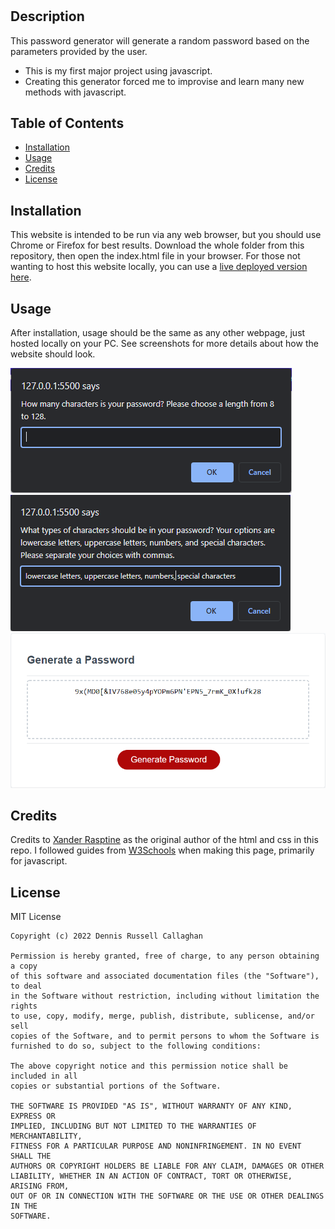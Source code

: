 # <Password Generator>

## Description

This password generator will generate a random password based on the parameters provided by the user.

- This is my first major project using javascript.
- Creating this generator forced me to improvise and learn many new methods with javascript.

## Table of Contents

- [Installation](#installation)
- [Usage](#usage)
- [Credits](#credits)
- [License](#license)

## Installation

This website is intended to be run via any web browser, but you should use Chrome or Firefox for best results. Download the whole folder from this repository, then open the index.html file in your browser. For those not wanting to host this website locally, you can use a [live deployed version here](https://drcallaghan.github.io/Password-Generator/).

## Usage

After installation, usage should be the same as any other webpage, just hosted locally on your PC. See screenshots for more details about how the website should look.

![First parameter](assets/images/ss1.png)
![Second parameter](assets/images/ss2.png)
![Random password](assets/images/ss3.png)


## Credits

Credits to [Xander Rasptine](https://github.com/Xandromus) as the original author of the html and css in this repo. I followed guides from [W3Schools](https://www.w3schools.com/) when making this page, primarily for javascript.

## License

MIT License

```
Copyright (c) 2022 Dennis Russell Callaghan

Permission is hereby granted, free of charge, to any person obtaining a copy
of this software and associated documentation files (the "Software"), to deal
in the Software without restriction, including without limitation the rights
to use, copy, modify, merge, publish, distribute, sublicense, and/or sell
copies of the Software, and to permit persons to whom the Software is
furnished to do so, subject to the following conditions:

The above copyright notice and this permission notice shall be included in all
copies or substantial portions of the Software.

THE SOFTWARE IS PROVIDED "AS IS", WITHOUT WARRANTY OF ANY KIND, EXPRESS OR
IMPLIED, INCLUDING BUT NOT LIMITED TO THE WARRANTIES OF MERCHANTABILITY,
FITNESS FOR A PARTICULAR PURPOSE AND NONINFRINGEMENT. IN NO EVENT SHALL THE
AUTHORS OR COPYRIGHT HOLDERS BE LIABLE FOR ANY CLAIM, DAMAGES OR OTHER
LIABILITY, WHETHER IN AN ACTION OF CONTRACT, TORT OR OTHERWISE, ARISING FROM,
OUT OF OR IN CONNECTION WITH THE SOFTWARE OR THE USE OR OTHER DEALINGS IN THE
SOFTWARE.
```